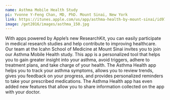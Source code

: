 ```yaml
---
name: Asthma Mobile Health Study
pi: Yvonne Y-Feng Chan, MD, PhD. Mount Sinai, New York
link: https://itunes.apple.com/us/app/asthma-health-by-mount-sinai/id972625668?mt=8
image: /get2016/images/asthma_150.jpg
---
```


With apps powered by Apple’s new ResearchKit, you can easily participate in medical research studies and help contribute to improving healthcare. Our team at the Icahn School of Medicine at Mount Sinai invites you to join our Asthma Mobile Health study. This app is a personalized tool that helps you to gain greater insight into your asthma, avoid triggers, adhere to treatment plans, and take charge of your health. The Asthma Health app helps you to track your asthma symptoms, allows you to review trends, gives you feedback on your progress, and provides personalized reminders to take your prescribed medications. The Asthma Health app has even added new features that allow you to share information collected on the app with your doctor.
